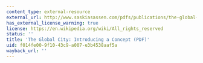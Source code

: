 ```yaml
---
content_type: external-resource
external_url: http://www.saskiasassen.com/pdfs/publications/the-global-city-brown.pdf
has_external_license_warning: true
license: https://en.wikipedia.org/wiki/All_rights_reserved
status: ''
title: 'The Global City: Introducing a Concept (PDF)'
uid: f014fe00-9f10-43c9-a007-e3b4538aaf5a
wayback_url: ''
---
```

